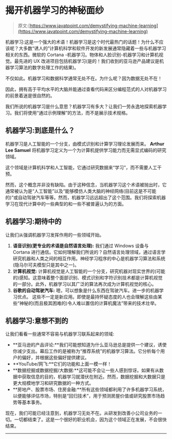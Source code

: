 # 揭开机器学习的神秘面纱

> 原文:[https://www.javatpoint.com/demystifying-machine-learning](https://www.javatpoint.com/demystifying-machine-learning)

机器学习:这是一个强大的术语！机器学习是这个时代最热门的话题！为什么不应该呢？大多数“诱人的”计算机科学和软件开发的新发展通常隐藏着一些与机器学习相关的东西。微软的 Cortana -机器学习。物体和人脸识别-机器学习和计算机视觉。最先进的 UX 改进项目包括机器学习(是的！我们收到的亚马逊产品建议是机器学习算法的数字处理工作的结果)。

不仅如此。机器学习和数据科学通常无处不在。为什么呢？因为数据无处不在！

因此，拥有高于平均水平的大脑并能通过查看代码来区分编程范式的人对机器学习的前景着迷是很自然的。

我们所说的机器学习是什么意思？机器学习有多大？让我们一劳永逸地探索机器学习。我们将使用“通过示例理解”的方法，而不是展示技术规格。

## 机器学习:到底是什么？

机器学习是人工智能的一个分支，由模式识别和计算学习理论发展而来。 **Arthur Lee Samuel** 将机器学习定义为一个为计算机提供学习能力而无需显式编码的研究领域。

这个领域是计算机科学和人工智能，它通过研究数据来“学习”，而不需要人工干预。

然而，这个概念并非没有缺陷。由于这种信念，当机器学习这个术语被抛出时，它通常被认为是“人工智能”以及“能够模仿人类大脑的神经网络(目前这是不可能的)”或自动驾驶汽车等等。然而，机器学习远远超出了这个范围。我们将探索机器学习在现代计算中的一些典型的和一些不被普遍认为的方面。

## 机器学习:期待中的

让我们从强调机器学习发挥作用的一些领域开始。

1.  **语音识别(更专业的术语是自然语言处理):**
    我们通过 Windows 设备与 Cortana 进行通信。它如何理解我们所说的？自然语言处理领域，通过语言学研究机器和人类之间的相互作用。神经学习程序的中心是机器学习算法和系统(隐马尔可夫模型只是其中之一)。
2.  **计算机视觉:**
    计算机视觉是人工智能的一个分支，研究机器对现实世界的(可能的)感知。这意味着整个面部识别、模式识别和字符识别技术都是计算机视觉的一部分。此外，机器学习以其广泛的算法再次成为计算机视觉的核心。
3.  **谷歌的自动驾驶汽车:**
    嗯，可以想象是什么东西在驾驶汽车。进一步的机器学习优点。
    这些不一定是新应用。即使是最持怀疑态度的人也会理解这些由某些“神秘的(而且极其困难的)令人难以置信的计算机魔法”带来的技术壮举。

## 机器学习:意想不到的

让我们看看一些通常不容易与机器学习联系起来的领域:

*   **亚马逊的产品评论:**我们可能想知道为什么亚马逊总是提供一个建议，诱使你减少支出。幕后工作的是被称为“推荐系统”的机器学习算法。它分析每个用户的偏好，并根据这些偏好提供建议。
*   **YouTube/网飞:**它们的功能和上面一模一样！
*   **数据挖掘或数据挖掘/大数据:**这可能不会让一些人感到惊讶。如果有从数据中获取信息的目的，机器学习就潜伏在附近。然而，数据挖掘和大数据只是更大规模地学习和研究数据的一种方式。
*   **房地产、股票市场、住房金融:**所有这些领域都利用了许多机器学习系统，以便能够评估市场，特别是“回归技术”，用于预测房屋价值或研究股票市场趋势等基本事务。

现在，我们可能已经注意到，机器学习无处不在。从研发到改善小公司业务的一切。一切都结束了。这是一个很好的职业机会，因为这个领域正在发展，不会很快结束。

* * *